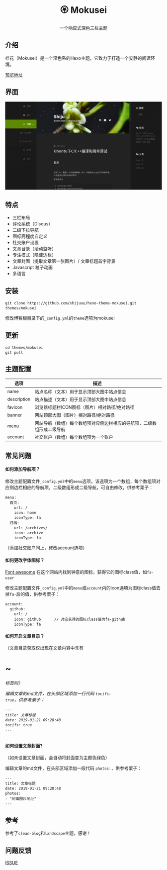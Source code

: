 <div style="text-align: center">
    <h1><b>🏵️ Mokusei</b></h1>
    一个响应式深色三栏主题
</div>



## 介绍

桂花（Mokusei）是一个深色系的Hexo主题，它致力于打造一个安静的阅读环境。

[预览地址](https://blog.shijukun.com) 



## 界面

![](./asset/pre.png)



## 特点

* 三栏布局
* 评论系统（Disqus）
* 二级下拉导航
* 图标高程度自定义
* 社交账户设置
* 文章目录（滚动监听）
* 专注模式（隐藏边栏）
* 文章封面（提取文章第一张图片）/ 文章标题首字背景
* Javascript 粒子动画
* 多语言



## 安装

```
git clone https://github.com/shijuuu/hexo-theme-mokusei.git themes/mokusei
```

修改博客根目录下的<code>_config.yml</code>的<code>theme</code>选项为mokusei



## 更新

```
cd themes/mokusei
git pull
```



## 主题配置

| 选项        | 描述                                                         |
| ----------- | ------------------------------------------------------------ |
| name        | 站点名称（文本）用于显示顶部大图中站点信息                   |
| description | 站点描述（文本）用于显示顶部大图中站点信息                   |
| favicon     | 浏览器标题栏ICON图标（图片）相对路径/绝对路径                |
| banner      | 网站顶部大图（图片）相对路径/绝对路径                        |
| menu        | 网站导航（数组）每个数组项对应侧边栏相应的导航项，二级数组形成二级导航 |
| account     | 社交账户（数组）每个数组项为一个账户                         |



## 常见问题



#### 如何添加导航项？

修改主题配置文件<code>_config.yml</code>中的<code>menu</code>选项，该选项为一个数组，每个数组项对应侧边栏相应的导航项，二级数组形成二级导航，可自由修改，供参考栗子：

```
menu:
  首页:
    url: /
    icon: home
    iconType: fa
  归档:
    url: /archives/
    icon: archive
    iconType: fa
```

（添加社交账户同上，修改account选项）



#### 如何更改字体图标？

[Font awesome](http://www.fontawesome.com.cn/faicons/) 在这个网站内找到钟意的图标，获得它的图标class值，如<code>fa-user</code>

修改主题配置文件<code>_config.yml</code>中的<code>menu</code>或<code>account</code>内的icon选项为图标class值去掉<code>fa-</code>后的值，供参考栗子：

```
account:
  github:
    url: /
    icon: github      // 对应获得的图标class值为fa-github
    iconType: fa
```



#### 如何开启文章目录？

（文章目录获取仅出现在文章内容中含有<h1>~<h6>标签时）

编辑文章的md文件，在头部区域添加一行代码 <code>tocifs: true</code>，供参考栗子：

```
---
title: 文章标题
date: 2019-01-21 09:28:48
tocifs: true
---
```



#### 如何设置文章封面?

（如未设置文章封面，会自动将封面变为主题色绿色）

编辑文章的md文件，在头部区域添加一段代码 <code>photos:</code>，供参考栗子：

```
---
title: 文章标题
date: 2019-01-21 09:28:48
photos:
- "封面图片地址"
---
```



## 参考

参考了<code>clean-blog</code>和<code>landscape</code>主题，感谢！



## 问题反馈

[ISSUE](https://github.com/shijuuu/hexo-theme-mokusei/issues/)







